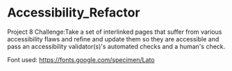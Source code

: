 # Accessibility_Refactor
Project 8 Challenge:Take a set of interlinked pages that suffer from various accessibility
flaws and refine and update them so they are accessible and pass an accessibility
validator(s)'s automated checks and a human's check.

Font used: https://fonts.google.com/specimen/Lato

